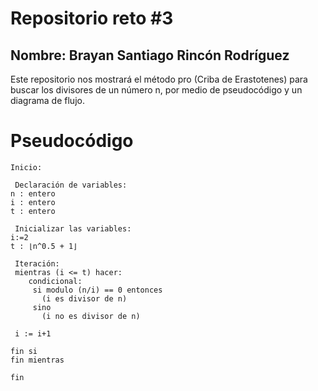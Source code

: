 # Repositorio reto #3

## Nombre: Brayan Santiago Rincón Rodríguez

Este repositorio nos mostrará el método pro (Criba de Erastotenes) para buscar los divisores de un número n, por medio de pseudocódigo y un diagrama de flujo.

# Pseudocódigo
``` 
Inicio:

 Declaración de variables:
n : entero
i : entero
t : entero

 Inicializar las variables:
i:=2
t : ⌊n^0.5 + 1⌋

 Iteración:
 mientras (i <= t) hacer:
    condicional:
     si modulo (n/i) == 0 entonces
       (i es divisor de n)
     sino
       (i no es divisor de n)

 i := i+1

fin si 
fin mientras

fin
``` 
